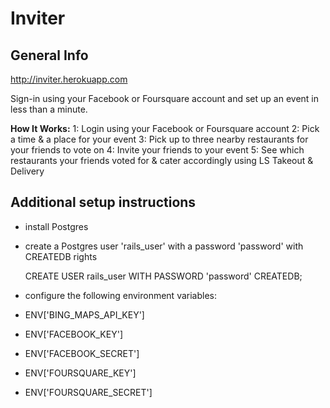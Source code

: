 # Inviter
## General Info

http://inviter.herokuapp.com

Sign-in using your Facebook or Foursquare account and set up an event in less than a minute.

**How It Works:**
1: Login using your Facebook or Foursquare account
2: Pick a time & a place for your event
3: Pick up to three nearby restaurants for your friends to vote on
4: Invite your friends to your event
5: See which restaurants your friends voted for & cater accordingly using LS Takeout & Delivery

## Additional setup instructions
 * install Postgres

 * create a Postgres user 'rails_user' with a password 'password' with CREATEDB rights

    CREATE USER rails_user WITH PASSWORD 'password' CREATEDB;

 * configure the following environment variables:
  * ENV['BING_MAPS_API_KEY']
  * ENV['FACEBOOK_KEY']
  * ENV['FACEBOOK_SECRET']
  * ENV['FOURSQUARE_KEY']
  * ENV['FOURSQUARE_SECRET']